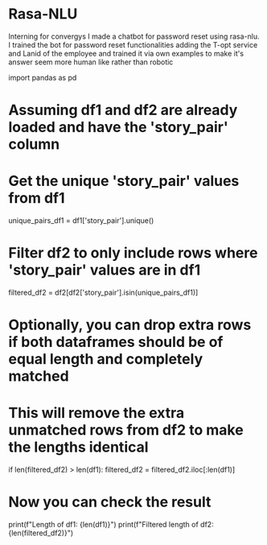 # Rasa-NLU
Interning for convergys I made a chatbot for password reset using rasa-nlu.
I trained the bot for password reset functionalities adding the T-opt service and Lanid of the employee and trained it via own examples to make it's answer seem more human like rather than robotic



 
import pandas as pd

# Assuming df1 and df2 are already loaded and have the 'story_pair' column

# Get the unique 'story_pair' values from df1
unique_pairs_df1 = df1['story_pair'].unique()

# Filter df2 to only include rows where 'story_pair' values are in df1
filtered_df2 = df2[df2['story_pair'].isin(unique_pairs_df1)]

# Optionally, you can drop extra rows if both dataframes should be of equal length and completely matched
# This will remove the extra unmatched rows from df2 to make the lengths identical
if len(filtered_df2) > len(df1):
    filtered_df2 = filtered_df2.iloc[:len(df1)]

# Now you can check the result
print(f"Length of df1: {len(df1)}")
print(f"Filtered length of df2: {len(filtered_df2)}")
